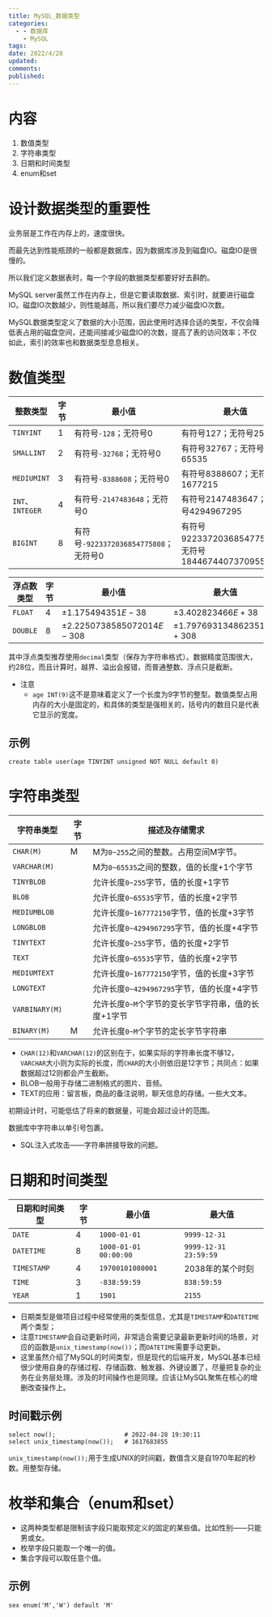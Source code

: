 ```yaml
---
title: MySQL_数据类型
categories:
  - - 数据库
    - MySQL
tags: 
date: 2022/4/28
updated: 
comments: 
published:
---
```

# 内容

1. 数值类型
2. 字符串类型
3. 日期和时间类型
4. enum和set

# 设计数据类型的重要性

业务层是工作在内存上的，速度很快。

而最先达到性能瓶颈的一般都是数据库，因为数据库涉及到磁盘IO。磁盘IO是很慢的。

所以我们定义数据表时，每一个字段的数据类型都要好好去斟酌。

MySQL server虽然工作在内存上，但是它要读取数据、索引时，就要进行磁盘IO。磁盘IO次数越少，则性能越高，所以我们要尽力减少磁盘IO次数。

MySQL数据类型定义了数据的大小范围，因此使用时选择合适的类型，不仅会降低表占用的磁盘空间，还能间接减少磁盘IO的次数，提高了表的访问效率；不仅如此，索引的效率也和数据类型息息相关。

# 数值类型

| 整数类型            | 字节  | 最小值                            | 最大值                                            |
| --------------- | --- | ------------------------------ | ---------------------------------------------- |
| `TINYINT`       | 1   | 有符号`-128`；无符号0                 | 有符号127；无符号255                                  |
| `SMALLINT`      | 2   | 有符号`-32768`；无符号0               | 有符号32767；无符号65535                              |
| `MEDIUMINT`     | 3   | 有符号`-8388608`；无符号0             | 有符号8388607；无符号1677215                          |
| `INT`、`INTEGER` | 4   | 有符号`-2147483648`；无符号0          | 有符号2147483647；无符号4294967295                    |
| `BIGINT`        | 8   | 有符号`-9223372036854775808`；无符号0 | 有符号9223372036854775807；无符号18446744073709551615 |

| 浮点数类型 | 字节 | 最小值                        | 最大值                        |
| ---------- | ---- | ----------------------------- | ----------------------------- |
| `FLOAT`    | 4    | $\pm 1.175494351E-38$         | $\pm 3.402823466E+38$         |
| `DOUBLE`   | 8    | $\pm 2.2250738585072014E-308$ | $\pm 1.7976931348623517E+308$ |

其中浮点类型推荐使用`decimal`类型（保存为字符串格式）。数据精度范围很大，约28位，而且计算时，越界、溢出会报错，而普通整数、浮点只是截断。

* 注意
    * `age INT(9)`这不是意味着定义了一个长度为9字节的整型。数值类型占用内存的大小是固定的，和具体的类型是强相关的，括号内的数目只是代表它显示的宽度。

## 示例

```mysql
create table user(age TINYINT unsigned NOT NULL default 0)
```

# 字符串类型

| 字符串类型          | 字节  | 描述及存储需求                       |
| -------------- | --- | ----------------------------- |
| `CHAR(M)`      | M   | M为`0~255`之间的整数。占用空间M字节。       |
| `VARCHAR(M)`   |     | M为`0~65535`之间的整数，值的长度+1个字节    |
| `TINYBLOB`     |     | 允许长度`0~255`字节，值的长度+1字节        |
| `BLOB`         |     | 允许长度`0~65535`字节，值的长度+2字节      |
| `MEDIUMBLOB`   |     | 允许长度`0~167772150`字节，值的长度+3字节  |
| `LONGBLOB`     |     | 允许长度`0~4294967295`字节，值的长度+4字节 |
| `TINYTEXT`     |     | 允许长度`0~255`字节，值的长度+2字节        |
| `TEXT`         |     | 允许长度`0~65535`字节，值的长度+2字节      |
| `MEDIUMTEXT`   |     | 允许长度`0~167772150`字节，值的长度+3字节  |
| `LONGTEXT`     |     | 允许长度`0~4294967295`字节，值的长度+4字节 |
| `VARBINARY(M)` |     | 允许长度`0~M`个字节的变长字节字符串，值的长度+1字节 |
| `BINARY(M)`    | M   | 允许长度`0~M`个字节的定长字节字符串          |

* `CHAR(12)`和`VARCHAR(12)`的区别在于，如果实际的字符串长度不够12，`VARCHAR`大小则为实际的长度，而`CHAR`的大小则依旧是12字节；共同点：如果数据超过12则都会产生截断。
* BLOB一般用于存储二进制格式的图片、音频。
* TEXT的应用：留言板，商品的备注说明，聊天信息的存储。一些大文本。

初期设计时，可能低估了将来的数据量，可能会超过设计的范围。

数据库中字符串以单引号包裹。
* SQL注入式攻击——字符串拼接导致的问题。

# 日期和时间类型

| 日期和时间类型 | 字节 | 最小值                | 最大值                |
| -------------- | ---- | --------------------- | --------------------- |
| `DATE`         | 4    | `1000-01-01`          | `9999-12-31`          |
| `DATETIME`     | 8    | `1000-01-01 00:00:00` | `9999-12-31 23:59:59` |
| `TIMESTAMP`    | 4    | `19700101080001`      | 2038年的某个时刻      |
| `TIME`         | 3    | `-838:59:59`          | `838:59:59`           |
| `YEAR`         | 1    | `1901`                | `2155`                |

* 日期类型是做项目过程中经常使用的类型信息，尤其是`TIMESTAMP`和`DATETIME`两个类型；
* 注意`TIMESTAMP`会自动更新时间，非常适合需要记录最新更新时间的场景，对应的函数是`unix_timestamp(now())`；而`DATETIME`需要手动更新。
* 这里虽然介绍了MySQL的时间类型，但是现代的后端开发，MySQL基本已经很少使用自身的存储过程、存储函数、触发器、外键设置了，尽量把复杂的业务在业务层处理。涉及的时间操作也是同理。应该让MySQL聚焦在核心的增删改查操作上。
## 时间戳示例

```mysql
select now();					# 2022-04-28 19:30:11
select unix_timestamp(now());	# 1617683855
```
`unix_timestamp(now());`用于生成UNIX的时间戳，数值含义是自1970年起的秒数。用整型存储。
# 枚举和集合（enum和set）

* 这两种类型都是限制该字段只能取预定义的固定的某些值。比如性别——只能男或女。
* 枚举字段只能取一个唯一的值。
* 集合字段可以取任意个值。
## 示例

```mysql
sex enum('M','W') default 'M'
```

